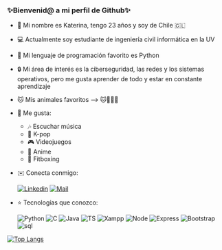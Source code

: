 ### ✨Bienvenid@ a mi perfil de Github✨

<!-- **KaterinaPenaloza/KaterinaPenaloza** is a ✨ _special_ ✨ repository because its `README.md` (this file) appears on your GitHub profile. -->
- 👻 Mi nombre es Katerina, tengo 23 años y soy de Chile 🇨🇱
- 💻 Actualmente soy estudiante de ingeniería civil informática en la UV
- 🐍 Mi lenguaje de programación favorito es Python
- 🔒 Mi área de interés es la ciberseguridad, las redes y los sistemas operativos, pero me gusta aprender de todo y estar en constante aprendizaje
- 🐱 Mis animales favoritos --> 🐱🦊🦝🐉
- 👾 Me gusta:
  - 🎶 Escuchar música
  - 🧸 K-pop
  - 🎮 Videojuegos
  - 🌸 Anime
  - 🥊 Fitboxing
- ✉️ Conecta conmigo:

  [![Linkedin](https://img.shields.io/badge/LinkedIn-0077B5?style=for-the-badge&logo=linkedin&logoColor=white)](https://www.linkedin.com/in/katerina-pe%C3%B1aloza/)
  [![Mail](https://img.shields.io/badge/Gmail-D14836?style=for-the-badge&logo=gmail&logoColor=white)](mailto:katerina.penaloza@alumnos.uv.cl)

- ⭐ Tecnologías que conozco:

  ![Python](https://img.shields.io/badge/python-3670A0?style=for-the-badge&logo=python&logoColor=ffdd54)
  ![C](https://img.shields.io/badge/C-00599C?style=for-the-badge&logo=c&logoColor=white)
  ![Java](https://img.shields.io/badge/java-%23ED8B00.svg?style=for-the-badge&logo=openjdk&logoColor=white)
  ![TS](https://img.shields.io/badge/TypeScript-007ACC?style=for-the-badge&logo=typescript&logoColor=white)
  ![Xampp](https://img.shields.io/badge/Xampp-F37623?style=for-the-badge&logo=xampp&logoColor=white)
  ![Node](https://img.shields.io/badge/Node%20js-339933?style=for-the-badge&logo=nodedotjs&logoColor=white)
  ![Express](https://img.shields.io/badge/Express%20js-000000?style=for-the-badge&logo=express&logoColor=white)
  ![Bootstrap](https://img.shields.io/badge/Bootstrap-563D7C?style=for-the-badge&logo=bootstrap&logoColor=white)
  ![sql](https://img.shields.io/badge/MySQL-005C84?style=for-the-badge&logo=mysql&logoColor=white)

<!-- [![Katerina's GitHub stats](https://github-readme-stats.vercel.app/api?username=KaterinaPenaloza)](https://github.com/KaterinaPenaloza/github-readme-stats) -->
  [![Top Langs](https://github-readme-stats.vercel.app/api/top-langs/?username=KaterinaPenaloza&langs_count=8&layout=compact)](https://github.com/KaterinaPenaloza/github-readme-stats)
  
<!-- BEGIN bunnyhero labs pet code -->
<!-- <a href="http://bunnyherolabs.com/adopt/showpet.php?b=bWM9Zm94LnN3ZiZjbHI9MHhlNjEyNjEmY249JmFuPWthdHpld3k%3D"><img src="http://petimage.bunnyherolabs.com/adopt/petimage/bWM9Zm94LnN3ZiZjbHI9MHhlNjEyNjEmY249JmFuPWthdHpld3k%3D.png" width="250" height="300" alt="my pet!" style="border: 0" /></a> -->
<!-- END bunnyhero labs pet code -->


